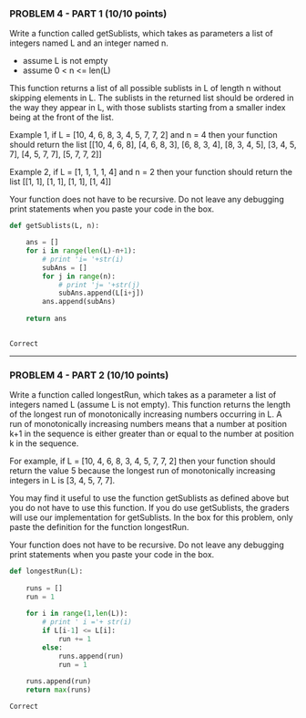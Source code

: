 ### PROBLEM 4 - PART 1  (10/10 points)

Write a function called getSublists, which takes as parameters a list of integers named L and an integer named n.

- assume L is not empty
- assume 0 < n <= len(L)

This function returns a list of all possible sublists in L of length n without skipping elements in L. The sublists in the returned list should be ordered in the way they appear in L, with those sublists starting from a smaller index being at the front of the list.

Example 1, if L = [10, 4, 6, 8, 3, 4, 5, 7, 7, 2] and n = 4 then your function should return the list [[10, 4, 6, 8], [4, 6, 8, 3], [6, 8, 3, 4], [8, 3, 4, 5], [3, 4, 5, 7], [4, 5, 7, 7], [5, 7, 7, 2]]

Example 2, if L = [1, 1, 1, 1, 4] and n = 2 then your function should return the list [[1, 1], [1, 1], [1, 1], [1, 4]]


Your function does not have to be recursive. Do not leave any debugging print statements when you paste your code in the box.

```python
def getSublists(L, n):

    ans = []
    for i in range(len(L)-n+1):
        # print 'i= '+str(i)
        subAns = []
        for j in range(n):
            # print 'j= '+str(j)
            subAns.append(L[i+j])
        ans.append(subAns)    
            
    return ans       
 
```

	Correct

---

### PROBLEM 4 - PART 2  (10/10 points)

Write a function called longestRun, which takes as a parameter a list of integers named L (assume L is not empty). This function returns the length of the longest run of monotonically increasing numbers occurring in L. A run of monotonically increasing numbers means that a number at position k+1 in the sequence is either greater than or equal to the number at position k in the sequence.

For example, if L = [10, 4, 6, 8, 3, 4, 5, 7, 7, 2] then your function should return the value 5 because the longest run of monotonically increasing integers in L is [3, 4, 5, 7, 7].

You may find it useful to use the function getSublists as defined above but you do not have to use this function. If you do use getSublists, the graders will use our implementation for getSublists. In the box for this problem, only paste the definition for the function longestRun.

Your function does not have to be recursive. Do not leave any debugging print statements when you paste your code in the box.

```python
def longestRun(L):
    
    runs = []
    run = 1
    
    for i in range(1,len(L)):
        # print ' i ='+ str(i)
        if L[i-1] <= L[i]:
            run += 1                 
        else:
            runs.append(run)
            run = 1
            
    runs.append(run)                        
    return max(runs)    

```

	Correct




